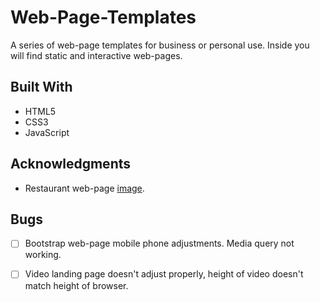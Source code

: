 # Web-Page-Templates
A series of web-page templates for business or personal use. Inside you will find static and interactive web-pages.

## Built With
- HTML5
- CSS3
- JavaScript

## Acknowledgments
- Restaurant web-page [image](https://www.sbs.com.au/food/recipes/grilled-miso-eggplant-and-haloumi-burgers).

## Bugs
- [ ] Bootstrap web-page mobile phone adjustments. Media query not working.

- [ ] Video landing page doesn't adjust properly, height of video doesn't match height of browser.


